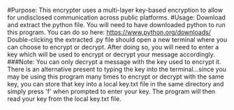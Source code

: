 #Purpose: 
This encrypter uses a multi-layer key-based encryption to allow for undisclosed communication across public platforms. 
#Usage: 
Download and extract the python file. You will need to have downloaded python to run this program. You can do so here: https://www.python.org/downloads/
Double-clicking the extracted .py file should open a new terminal where you can choose to encrypt or decrypt. After doing so, you will need to enter a key which will be used to encrypt or decrypt your message accordingly. 
###Note: You can only decrypt a message with the key used to encrypt it. 
There is an alternative present to typing the key into the terminal...since you may be using this program many times to encrypt or decrypt with the same key, you can store that key into a local key.txt file in the same directory and simply press 'f' when prompted to enter your key. The program will then read your key from the local key.txt file. 


